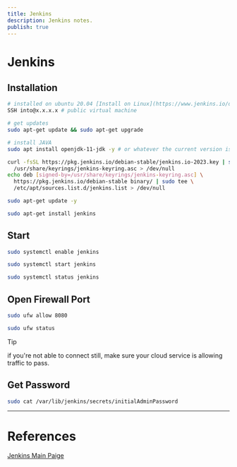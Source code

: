 ```yaml
---
title: Jenkins
description: Jenkins notes. 
publish: true
---
```

# Jenkins
## Installation
```bash
# installed on ubuntu 20.04 [Install on Linux](https://www.jenkins.io/doc/book/installing/linux/)
SSH into@x.x.x.x # public virtual machine

# get updates 
sudo apt-get update && sudo apt-get upgrade

# install JAVA
sudo apt install openjdk-11-jdk -y # or whatever the current version is

curl -fsSL https://pkg.jenkins.io/debian-stable/jenkins.io-2023.key | sudo tee \
  /usr/share/keyrings/jenkins-keyring.asc > /dev/null
echo deb [signed-by=/usr/share/keyrings/jenkins-keyring.asc] \
  https://pkg.jenkins.io/debian-stable binary/ | sudo tee \
  /etc/apt/sources.list.d/jenkins.list > /dev/null

sudo apt-get update -y

sudo apt-get install jenkins
```

## Start
```bash
sudo systemctl enable jenkins

sudo systemctl start jenkins

sudo systemctl status jenkins
```

## Open Firewall Port
```bash
sudo ufw allow 8080

sudo ufw status
```
>[!tip]
>if you're not able to connect still, make sure your cloud service is allowing traffic to pass. 

## Get Password
```bash
sudo cat /var/lib/jenkins/secrets/initialAdminPassword
```



---
# References
[Jenkins Main Paige](https://www.jenkins.io/)